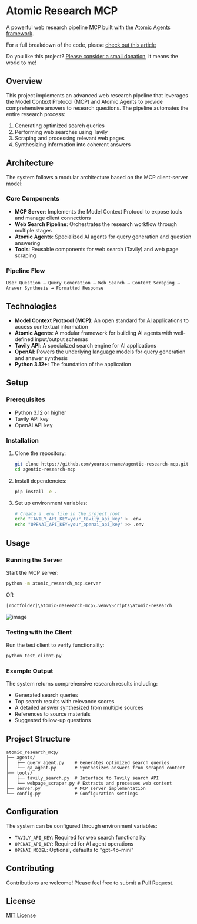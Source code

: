 # Atomic Research MCP

A powerful web research pipeline MCP built with the [Atomic Agents framework](https://github.com/BrainBlend-AI/atomic-agents).

For a full breakdown of the code, please [check out this article](https://medium.com/ai-advances/using-custom-agents-in-cursor-windsurf-copilot-and-others-to-supercharge-your-workflow-f936b630c5e5?sk=30cd72ee79ef8333d5935d556f79471e) 

Do you like this project? [Please consider a small donation](https://www.paypal.com/paypalme/KennyVaneetvelde), it means the world to me!

## Overview

This project implements an advanced web research pipeline that leverages the Model Context Protocol (MCP) and Atomic Agents to provide comprehensive answers to research questions. The pipeline automates the entire research process:

1. Generating optimized search queries
2. Performing web searches using Tavily
3. Scraping and processing relevant web pages
4. Synthesizing information into coherent answers

## Architecture

The system follows a modular architecture based on the MCP client-server model:

### Core Components

- **MCP Server**: Implements the Model Context Protocol to expose tools and manage client connections
- **Web Search Pipeline**: Orchestrates the research workflow through multiple stages
- **Atomic Agents**: Specialized AI agents for query generation and question answering
- **Tools**: Reusable components for web search (Tavily) and web page scraping

### Pipeline Flow

```
User Question → Query Generation → Web Search → Content Scraping → Answer Synthesis → Formatted Response
```

## Technologies

- **Model Context Protocol (MCP)**: An open standard for AI applications to access contextual information
- **Atomic Agents**: A modular framework for building AI agents with well-defined input/output schemas
- **Tavily API**: A specialized search engine for AI applications
- **OpenAI**: Powers the underlying language models for query generation and answer synthesis
- **Python 3.12+**: The foundation of the application

## Setup

### Prerequisites

- Python 3.12 or higher
- Tavily API key
- OpenAI API key

### Installation

1. Clone the repository:
   ```bash
   git clone https://github.com/yourusername/agentic-research-mcp.git
   cd agentic-research-mcp
   ```

2. Install dependencies:
   ```bash
   pip install -e .
   ```

3. Set up environment variables:
   ```bash
   # Create a .env file in the project root
   echo "TAVILY_API_KEY=your_tavily_api_key" > .env
   echo "OPENAI_API_KEY=your_openai_api_key" >> .env
   ```

## Usage

### Running the Server

Start the MCP server:

```bash
python -m atomic_research_mcp.server
```

OR
```bash
[rootfolder]\atomic-reseearch-mcp\.venv\Scripts\atomic-research
```

![image](https://github.com/user-attachments/assets/8b04863a-a5ed-4f90-8f56-723c9bd388ab)


### Testing with the Client

Run the test client to verify functionality:

```bash
python test_client.py
```

### Example Output

The system returns comprehensive research results including:

- Generated search queries
- Top search results with relevance scores
- A detailed answer synthesized from multiple sources
- References to source materials
- Suggested follow-up questions

## Project Structure

```
atomic_research_mcp/
├── agents/
│   ├── query_agent.py    # Generates optimized search queries
│   └── qa_agent.py       # Synthesizes answers from scraped content
├── tools/
│   ├── tavily_search.py  # Interface to Tavily search API
│   └── webpage_scraper.py # Extracts and processes web content
├── server.py             # MCP server implementation
└── config.py             # Configuration settings
```

## Configuration

The system can be configured through environment variables:

- `TAVILY_API_KEY`: Required for web search functionality
- `OPENAI_API_KEY`: Required for AI agent operations
- `OPENAI_MODEL`: Optional, defaults to "gpt-4o-mini"

## Contributing

Contributions are welcome! Please feel free to submit a Pull Request.

## License

[MIT License](LICENSE)
